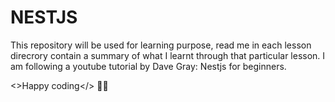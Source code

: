 # NESTJS

This repository will be used for learning purpose, read me in each lesson direcrory contain a summary of what I learnt through that particular lesson. I am following a youtube tutorial by Dave Gray: Nestjs for beginners. 

<>Happy coding</> 🤗🤗
